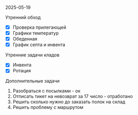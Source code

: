 2025-05-19


Утренний обход

- [x] Проверка прилегающей
- [x] Графики температур
- [x] Обеденная
- [x] График септа и инвента

Утренние задачи кладов
- [x] Инвента
- [x] Ротация

Дополнительные задачи

1. Разобраться с посылками - ок
2. Отписать тикет на невозврат за 17 число - отработано
3. Решить сколько нужно до заказать полок на склад
4. Решить проблему с маршрутом 


